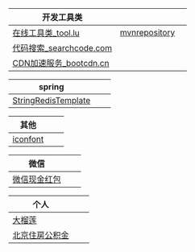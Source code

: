 | 开发工具类        |           |   |
| ------------- |:-------------:| -----:|
| [在线工具类_tool.lu](http://tool.lu/) |  [mvnrepository](http://mvnrepository.com/search?q=FilterQuery)| |
| [代码搜索_searchcode.com](https://searchcode.com/)      |       |   |
| [CDN加速服务_bootcdn.cn](http://www.bootcdn.cn/) |      |    |





| spring |           |   |
| ------------- |:-------------:| -----:|
| [StringRedisTemplate](http://blog.csdn.net/clementad/article/details/44064003)|  |   |


| 其他 |           |   |
| ------------- |:-------------:| -----:|
| [iconfont](http://www.iconfont.cn/)|  |   |



| 微信 |           |   |
| ------------- |:-------------:| -----:|
| [微信现金红包](http://blog.csdn.net/u010486495/article/details/46985213)|  |   |


| 个人 |           |   |
| ------------- |:-------------:| -----:|
| [大榴莲](http://www.llduang.com/)|  |   |
| [北京住房公积金](http://www.bjgjj.gov.cn/ywxtgn/201606/t20160623_3924.htm)|  |   |

